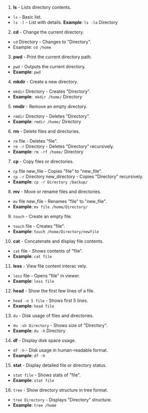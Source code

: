 1. **ls** - Lists directory contents.
- `ls` - Basic list.
-  `ls -l` - List with details.
**Example**: `ls -la` Directory

2. **cd** - Change the current directory.
- `cd` Directory - Changes to "Directory".
- Example: `cd /home`

3. **pwd** - Print the current directory path.
- `pwd` - Outputs the current directory.
- **Example**: `pwd`

4. **mkdir** - Create a new directory.
- `mkdir` Directory - Creates "Directory".
- **Example**:` mkdir /home/` Directory

5. **rmdir** - Remove an empty directory.
- `rmdir` Directory - Deletes "Directory".
- **Example**: `rmdir /home/` Directory

6. **rm** - Delete files and directories.
- `rm` file - Deletes "file".
- `rm -r` Directory - Deletes "Directory"
recursively.
- **Example**: `rm -rf /home/` Directory

7. **cp** - Copy files or directories.
- `cp` file new_file - Copies "file" to "new_file".
- `cp -r` Directory new_directory - Copies
"Directory" recursively.
- **Example**: `cp -r Directory /backup/`

8. **mv** - Move or rename files and directories.
- `mv` file new_file - Renames "file" to
"new_file".
- **Example**: `mv file /home/Directory/`

9. `touch` - Create an empty file.
- `touch` file - Creates "file".
- **Example**: `touch /home/Directory/newfile`

10. **cat** - Concatenate and display file contents.
- `cat` file - Shows contents of "file".
- **Example**: `cat file`

11. **less** - View file content interac vely. 
- `less` file - Opens "file" in viewer.
- **Example**: `less file`

12. **head** - Show the first few lines of a file.
- `head -n 5 file` - Shows first 5 lines.
- **Example**: `head file`

13. `du` - Disk usage of files and directories.
- `du -sh Directory` - Shows size of "Directory".
- **Example**: `du -h` Directory

14. **df** - Display disk space usage.
- `df -h` - Disk usage in human-readable format.
- **Example**: `df -h`

15. **stat** - Display detailed file or directory status.
- `stat file` - Shows stats of "file".
- **Example**: `stat file`

16. `tree` - Show directory structure in tree format.
- `tree Directory` - Displays "Directory" structure.
- **Example**: `tree /home`
